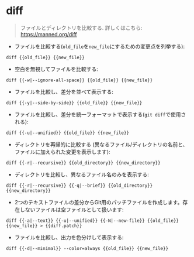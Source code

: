 # diff

> ファイルとディレクトリを比較する.
> 詳しくはこちら: <https://manned.org/diff>

- ファイルを比較する(`old_file`を`new_file`にするための変更点を列挙する):

`diff {{old_file}} {{new_file}}`

- 空白を無視してファイルを比較する:

`diff {{-w|--ignore-all-space}} {{old_file}} {{new_file}}`

- ファイルを比較し、差分を並べて表示する:

`diff {{-y|--side-by-side}} {{old_file}} {{new_file}}`

- ファイルを比較し、差分を統一フォーマットで表示する(`git diff`で使用される):

`diff {{-u|--unified}} {{old_file}} {{new_file}}`

- ディレクトリを再帰的に比較する (異なるファイル/ディレクトリの名前と、ファイルに加えられた変更を表示します):

`diff {{-r|--recursive}} {{old_directory}} {{new_directory}}`

- ディレクトリを比較し、異なるファイル名のみを表示する:

`diff {{-r|--recursive}} {{-q|--brief}} {{old_directory}} {{new_directory}}`

- 2つのテキストファイルの差分からGit用のパッチファイルを作成します。存在しないファイルは空ファイルとして扱います:

`diff {{-a|--text}} {{-u|--unified}} {{-N|--new-file}} {{old_file}} {{new_file}} > {{diff.patch}}`

- ファイルを比較し、出力を色分けして表示する:

`diff {{-d|--minimal}} --color=always {{old_file}} {{new_file}}`
